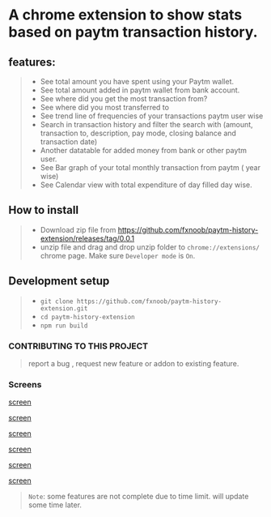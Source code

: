 # A chrome extension to show stats based on paytm transaction history.
## features: 
> * See total amount you have spent using your Paytm wallet. <br/>
> * See total amount added in paytm wallet from bank account. <br/>
> * See where did you get the most transaction from? <br/>
> * See where did you most transferred to <br/>
> * See trend line of frequencies of your transactions paytm user wise <br/>
> * Search in transaction history and filter the search with (amount, transaction to, description, pay mode, closing balance and transaction date) <br/>
> * Another datatable for added money from bank or other paytm user. <br/>
> * See Bar graph of your total monthly transaction from paytm ( year wise) <br/>
> * See Calendar view with total expenditure of day filled day wise.
 
## How to install 
> * Download zip file from https://github.com/fxnoob/paytm-history-extension/releases/tag/0.0.1 
> * unzip file and drag and drop unzip folder to `chrome://extensions/` chrome page. Make sure `Developer mode` is `On`. 

## Development setup 
> * `git clone https://github.com/fxnoob/paytm-history-extension.git` <br/>
> * `cd paytm-history-extension` <br/>
> * `npm run build`  <br/>

### CONTRIBUTING TO THIS PROJECT 

> report a bug , request new feature or addon to existing feature. 

### Screens

[screen](screens/screen1.png)

[screen](screens/screen2.png)

[screen](screens/screen3.png)

[screen](screens/screen4.png)

[screen](screens/screen5.png)


[screen](screens/screen6.png)

> `Note`: some features are not complete due to time limit. will update some time later.
